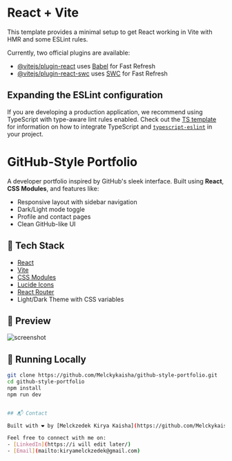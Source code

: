 # React + Vite

This template provides a minimal setup to get React working in Vite with HMR and some ESLint rules.

Currently, two official plugins are available:

- [@vitejs/plugin-react](https://github.com/vitejs/vite-plugin-react/blob/main/packages/plugin-react) uses [Babel](https://babeljs.io/) for Fast Refresh
- [@vitejs/plugin-react-swc](https://github.com/vitejs/vite-plugin-react/blob/main/packages/plugin-react-swc) uses [SWC](https://swc.rs/) for Fast Refresh

## Expanding the ESLint configuration

If you are developing a production application, we recommend using TypeScript with type-aware lint rules enabled. Check out the [TS template](https://github.com/vitejs/vite/tree/main/packages/create-vite/template-react-ts) for information on how to integrate TypeScript and [`typescript-eslint`](https://typescript-eslint.io) in your project.

# GitHub-Style Portfolio

A developer portfolio inspired by GitHub's sleek interface. Built using **React**, **CSS Modules**, and features like:

- Responsive layout with sidebar navigation
- Dark/Light mode toggle
- Profile and contact pages
- Clean GitHub-like UI

## 🔧 Tech Stack

- [React](https://react.dev/)
- [Vite](https://vitejs.dev/)
- [CSS Modules](https://github.com/css-modules/css-modules)
- [Lucide Icons](https://lucide.dev/)
- [React Router](https://reactrouter.com/)
- Light/Dark Theme with CSS variables

## 📸 Preview

![screenshot](./screenshot.png) <!-- You can add a screenshot later -->

## 🚀 Running Locally

```bash
git clone https://github.com/Melckykaisha/github-style-portfolio.git
cd github-style-portfolio
npm install
npm run dev


## 📬 Contact

Built with ❤️ by [Melckzedek Kirya Kaisha](https://github.com/Melckykaisha)

Feel free to connect with me on:
- [LinkedIn](https://i will edit later/)
- [Email](mailto:kiryamelckzedek@gmail.com)

